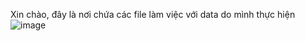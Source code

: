Xin chào, đây là nơi chứa các file làm việc với data do mình thực hiện
![image](https://github.com/NguyenVy286/Data-Projects/assets/145783896/d1fd754f-ce7e-4020-a5f9-6e2c6132c478)

